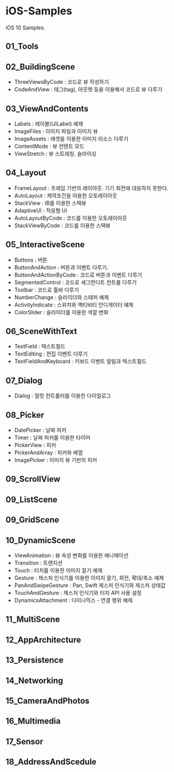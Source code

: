 # iOS-Samples
iOS 10 Samples.

## 01_Tools

## 02_BuildingScene

- ThreeViewsByCode :  코드로 뷰 작성하기
- CodeAndView : 태그(tag), 아웃렛 등을 이용해서 코드로 뷰 다루기

## 03_ViewAndContents

- Labels : 레이블(UILabel) 예제
- ImageFiles : 이미지 파일과 이미지 뷰
- ImageAssets : 애셋을 이용한 이미지 리소스 다루기
- ContentMode : 뷰 컨텐트 모드
- ViewStretch : 뷰 스트레칭. 슬라이싱

## 04_Layout

- FrameLayout : 프레임 기반의 레이아웃. 기기 회전에 대응하지 못한다.
- AutoLayout : 제약조건을 이용한 오토레이아웃
- StackView : IB를 이용한 스택뷰
- AdaptiveUI : 적응형 UI 
- AutoLayoutByCode : 코드를 이용한 오토레이아웃
- StackViewByCode : 코드를 이용한 스택뷰

## 05_InteractiveScene

- Buttons : 버튼 
- ButtonAndAction : 버튼과 이벤트 다루기.
- ButtonAndActionByCode : 코드로 버튼과 이벤트 다루기
- SegmentedControl : 코드로 세그먼디트 컨트롤 다루기
- Toolbar : 코드로 툴바 다루기
- NumberChange : 슬라이더와 스테퍼 예제
- ActivityIndicate : 스위치와 액티비티 인디게이터 예제
- ColorSlider : 슬라이더를 이용한 색깔 변화

## 06_SceneWithText

- TextField : 텍스트필드
- TextEditing : 편집 이벤트 다루기
- TextFieldAndKeyboard : 키보드 이벤트 알림과 텍스트필드

## 07_Dialog

- Dialog : 얼럿 컨트롤러를 이용한 다이얼로그

## 08_Picker

- DatePicker : 날짜 피커
- Timer : 날짜 피커를 이용한 타이머
- PickerView : 피커
- PickerAndArray : 피커와 배열
- ImagePicker : 이미지 뷰 기반의 피커

## 09_ScrollView

## 09_ListScene

## 09_GridScene

## 10_DynamicScene

- ViewAnimation : 뷰 속성 변화를 이용한 애니메이션
- Transition : 트랜지션
- Touch : 터치를 이용한 이미지 끌기 예제
- Gesture : 제스처 인식기를 이용한 이미지 끌기, 회전, 확대/축소 예제
- PanAndSwipeGesture : Pan, Swift 제스처 인식기와 제스처 상태값
- TouchAndGesture : 제스처 인식기와 터치 API 사용 설정
- DynamicsAttachment : 다이나믹스 - 연결 행위 예제


## 11_MultiScene

## 12_AppArchitecture

## 13_Persistence

## 14_Networking

## 15_CameraAndPhotos

## 16_Multimedia

## 17_Sensor

## 18_AddressAndScedule
